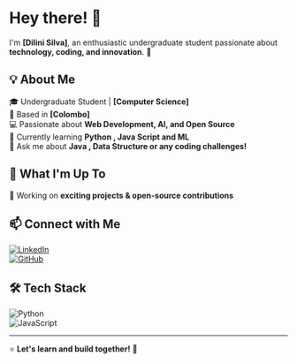 # Hey there! 👋  

I'm **[Dilini Silva]**, an enthusiastic undergraduate student passionate about **technology, coding, and innovation**. 🚀  

## 💡 About Me  
🎓 Undergraduate Student | **[Computer Science]**  
📍 Based in **[Colombo]**  
💻 Passionate about **Web Development, AI, and Open Source**  
🌱 Currently learning **Python , Java Script and ML**  
💬 Ask me about **Java , Data Structure or any coding challenges!**  

## 🌟 What I'm Up To  
🔭 Working on **exciting projects & open-source contributions**  

## 📫 Connect with Me  
[![LinkedIn](https://img.shields.io/badge/LinkedIn-%230077B5.svg?&style=for-the-badge&logo=linkedin&logoColor=white)](https://linkedin.com/in/www.linkedin.com/in/dilinisilva713)  
[![GitHub](https://img.shields.io/badge/GitHub-%2312100E.svg?&style=for-the-badge&logo=github&logoColor=white)](https://github.com/your-github)  


## 🛠️ Tech Stack  
![Python](https://img.shields.io/badge/Python-%233776AB.svg?style=for-the-badge&logo=python&logoColor=white)  
![JavaScript](https://img.shields.io/badge/JavaScript-%23F7DF1E.svg?style=for-the-badge&logo=javascript&logoColor=black)  



---

⭐ **Let's learn and build together!** 🚀  
